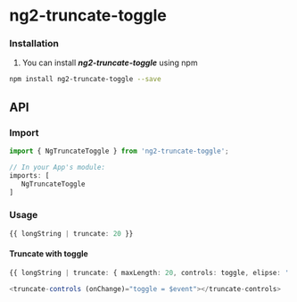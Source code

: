 # ng2-truncate-toggle


### Installation

1. You can install ***ng2-truncate-toggle*** using npm

  ```bash
  npm install ng2-truncate-toggle --save
  ```


## API

### Import
```typescript
import { NgTruncateToggle } from 'ng2-truncate-toggle';

// In your App's module:
imports: [
   NgTruncateToggle
]
```


### Usage
```typescript
{{ longString | truncate: 20 }}
```


#### Truncate with toggle
```typescript
{{ longString | truncate: { maxLength: 20, controls: toggle, elipse: '...' } }}

<truncate-controls (onChange)="toggle = $event"></truncate-controls>
```